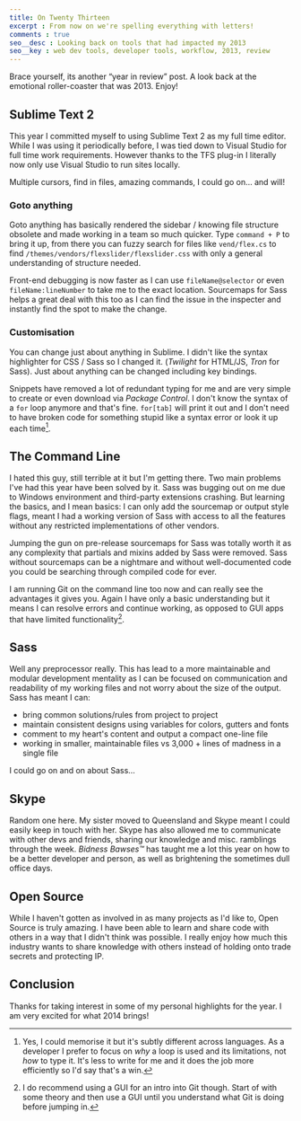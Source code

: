 ```yaml
---
title: On Twenty Thirteen
excerpt : From now on we're spelling everything with letters!
comments : true
seo__desc : Looking back on tools that had impacted my 2013
seo__key : web dev tools, developer tools, workflow, 2013, review
---
```

Brace yourself, its another <q>year in review</q> post. A look back at the emotional roller-coaster that was 2013. Enjoy!
<!-- /intro -->

## Sublime Text 2
This year I committed myself to using Sublime Text 2 as my full time editor. While I was using it periodically before, I was tied down to Visual Studio for full time work requirements. However thanks to the TFS plug-in I literally now only use Visual Studio to run sites locally.

Multiple cursors, find in files, amazing commands, I could go on&hellip; and will!

### Goto anything
Goto anything has basically rendered the sidebar / knowing file structure obsolete and made working in a team so much quicker. Type `command + P`
to bring it up, from there you can fuzzy search for files like `vend/flex.cs` to find `/themes/vendors/flexslider/flexslider.css` with only a general understanding of structure needed.

Front-end debugging is now faster as I can use `fileName@selector` or even `fileName:lineNumber` to take me to the exact location. Sourcemaps for Sass helps a great deal with this too as I can find the issue in the inspecter and instantly find the spot to make the change.

### Customisation
You can change just about anything in Sublime. I didn't like the syntax highlighter for CSS / Sass so I changed it. (<cite>Twilight</cite> for HTML/JS, <cite>Tron</cite> for Sass). Just about anything can be changed including key bindings.

Snippets have removed a lot of redundant typing for me and are very simple to create or even download via <cite>Package Control</cite>. I don't know the syntax of a `for` loop anymore and that's fine. `for[tab]` will print it out and I don't need to have broken code for something stupid like a syntax error or look it up each time[^1].

## The Command Line
I hated this guy, still terrible at it but I'm getting there. Two main problems I've had this year have been solved by it. Sass was bugging out on me due to Windows environment and third-party extensions crashing. But learning the basics, and I mean basics: I can only add the sourcemap or output style flags, meant I had a working version of Sass with access to all the features without any restricted implementations of other vendors.

Jumping the gun on pre-release sourcemaps for Sass was totally worth it as any complexity that partials and mixins added by Sass were removed. Sass without sourcemaps can be a nightmare and without well-documented code you could be searching through compiled code for ever.

I am running Git on the command line too now and can really see the advantages it gives you. Again I have only a basic understanding but it means I can resolve errors and continue working, as opposed to GUI apps that have limited functionality[^2].

## Sass
Well any preprocessor really. This has lead to a more maintainable and modular development mentality as I can be focused on communication and readability of my working files and not worry about the size of the output. Sass has meant I can:

* bring common solutions/rules from project to project
* maintain consistent designs using variables for colors, gutters and fonts
* comment to my heart's content and output a compact one-line file
* working in smaller, maintainable files vs 3,000 + lines of madness in a single file

I could go on and on about Sass&hellip;

## Skype
Random one here. My sister moved to Queensland and Skype meant I could easily keep in touch with her. Skype has also allowed me to communicate with other devs and friends, sharing our knowledge and misc. ramblings through the week. <cite>Bidness Bawses&trade;</cite> has taught me a lot this year on how to be a better developer and person, as well as brightening the sometimes dull office days.

## Open Source
While I haven't gotten as involved in as many projects as I'd like to, Open Source is truly amazing. I have been able to learn and share code with others in a way that I didn't think was possible. I really enjoy how much this industry wants to share knowledge with others instead of holding onto trade secrets and protecting IP.

## Conclusion
Thanks for taking interest in some of my personal highlights for the year. I am very excited for what 2014 brings!


[^1]: Yes, I could memorise it but it's subtly different across languages. As a developer I prefer to focus on *why* a loop is used and its limitations, not *how* to type it. It's less to write for me and it does the job more efficiently so I'd say that's a win.
[^2]: I do recommend using a GUI for an intro into Git though. Start of with some theory and then use a GUI until you understand what Git is doing before jumping in.

